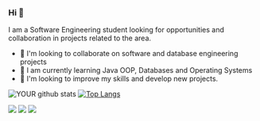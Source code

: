 ### Hi 👋
I am a Software Engineering student looking for opportunities and collaboration in projects related to the area.
- 🔭 I'm looking to collaborate on software and database engineering projects
- 🌱 I am currently learning Java OOP, Databases and Operating Systems
- 🤝 I'm looking to improve my skills and develop new projects.


![YOUR github stats](https://github-readme-stats.vercel.app/api?username=GuiEstevamCorrea)     [![Top Langs](https://github-readme-stats.vercel.app/api/top-langs/?username=GuiEstevamCorrea&layout=compact)](https://github.com/GuiEstevamCorrea/github-readme-stats)

[<img src="https://img.shields.io/badge/twitter-%231DA1F2.svg?&style=for-the-badge&logo=twitter&logoColor=white" />](https://twitter.com/correa___02)   [<img src="https://img.shields.io/badge/linkedin-%230077B5.svg?&style=for-the-badge&logo=linkedin&logoColor=white" />](https://www.linkedin.com/in/guiestevamcorrea/) [<img src = "https://img.shields.io/badge/instagram-%23E4405F.svg?&style=for-the-badge&logo=instagram&logoColor=white">](https://www.instagram.com/correa___02/) 
